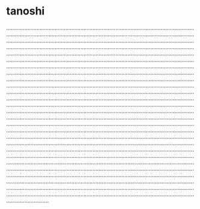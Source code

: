 # tanoshi
................................................................................................................................................................................................................................................................................................................................................................................................................................................................................................................................................................................................................................................................................................................................................................................................................................................................................................................................................................................................................................................................................................................................................................................................................................................................................................................................................................................................................................................................................................................................................................................................................................................................................................................................................................................................................................................................................................................................................................................................................................................................................................................................................................................................................................................................................................................................................................................................................................................................................................................................................................................................................................................................................................................................................................................................................................................................................................................................................................................................................................................................................................................................................................................................................................................................................................................................................................................................................................................................................................................